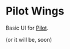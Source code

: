 Pilot Wings
===========

Basic UI for [Pilot](https://github.com/wartman/pilot).

(or it will be, soon)
